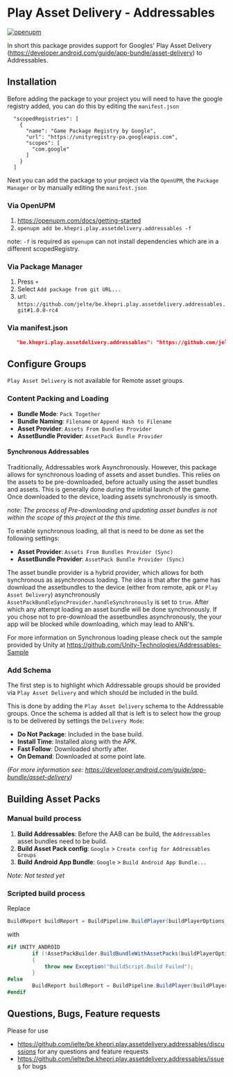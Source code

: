 # Play Asset Delivery - Addressables
[![openupm](https://img.shields.io/npm/v/be.khepri.play.assetdelivery.addressables?label=openupm&registry_uri=https://package.openupm.com)](https://openupm.com/packages/be.khepri.pad-addressables/)

In short this package provides support for Googles' Play Asset Delivery (https://developer.android.com/guide/app-bundle/asset-delivery) to Addressables.

## Installation

Before adding the package to your project you will need to have the google registry added, you can do this by editing the `manifest.json`
```
  "scopedRegistries": [
    {
      "name": "Game Package Registry by Google",
      "url": "https://unityregistry-pa.googleapis.com",
      "scopes": [
        "com.google"
      ]
    }
  ]
```

Next you can add the package to your project via the `OpenUPM`, the `Package Manager` or by manually editing the `manifest.json`

### Via OpenUPM

1. https://openupm.com/docs/getting-started
2. `openupm add be.khepri.play.assetdelivery.addressables -f`

note: `-f` is required as `openupm` can not install dependencies which are in a different scopedRegistry. 

### Via Package Manager

1. Press ` + `
2. Select `Add package from git URL...` 
3. url: `https://github.com/jelte/be.khepri.play.assetdelivery.addressables.git#1.0.0-rc4`

### Via manifest.json

```json
   "be.khepri.play.assetdelivery.addressables": "https://github.com/jelte/be.khepri.play.assetdelivery.addressables.git#1.0.0-rc4",
```

##  Configure Groups

`Play Asset Delivery` is not available for Remote asset groups.  

### Content Packing and Loading

- **Bundle Mode**: `Pack Together`
- **Bundle Naming**: `Filename` or `Append Hash to Filename`
- **Asset Provider**: `Assets From Bundles Provider`
- **AssetBundle Provider**: `AssetPack Bundle Provider`

#### Synchronous Addressables

Traditionally, Addressables work Asynchronously. However, this package allows for synchronous loading of assets and asset bundles. 
This relies on the assets to be pre-downloaded, before actually using the asset bundles and assets. 
This is generally done during the initial launch of the game. Once downloaded to the device, loading assets synchronously is smooth.

*note: The process of Pre-downloading and updating asset bundles is not within the scope of this project at the this time.*

To enable synchronous loading, all that is need to be done as set the following settings:

- **Asset Provider**: `Assets From Bundles Provider (Sync)`
- **AssetBundle Provider**: `AssetPack Bundle Provider (Sync)`

The asset bundle provider is a hybrid provider, which allows for both synchronous as asynchronous loading. 
The idea is that after the game has download the assetbundles to the device (either from remote, apk or `Play Asset Delivery`) asynchronously `AssetPackBundleSyncProvider.handleSynchronously` is set to `true`.
After which any attempt loading an asset bundle will be done synchronously. If you chose not to pre-download the assetbundles asynchronously, the your app will be blocked while downloading, which may lead to ANR's.

For more information on Synchronous loading please check out the sample provided by Unity at https://github.com/Unity-Technologies/Addressables-Sample

### Add Schema
The first step is to highlight which Addressable groups should be provided via `Play Asset Delivery` and which should be included in the build.

This is done by adding the `Play Asset Delivery` schema to the Addressable groups. 
Once the schema is added all that is left is to select how the group is to be delivered by settings the `Delivery Mode`:

- **Do Not Package**: Included in the base build.
- **Install Time**: Installed along with the APK.
- **Fast Follow**: Downloaded shortly after.
- **On Demand**: Downloaded at some point late.

*(For more information see: https://developer.android.com/guide/app-bundle/asset-delivery)*

## Building Asset Packs

### Manual build process

1. **Build Addressables**: Before the AAB can be build, the `Addressables` asset bundles need to be build.
2. **Build Asset Pack config**: `Google` > `Create config for Addressables Groups`
3. **Build Android App Bundle**: `Google` > `Build Android App Bundle...`

*Note: Not tested yet*

### Scripted build process

Replace
```csharp
BuildReport buildReport = BuildPipeline.BuildPlayer(buildPlayerOptions);
```
with
```csharp
#if UNITY_ANDROID
		if (!AssetPackBuilder.BuildBundleWithAssetPacks(buildPlayerOptions, EditorUserBuildSettings.androidBuildSubtarget, Addressables.BuildPath))
		{
			throw new Exception("BuildScript.Build Failed");
		}
#else
		BuildReport buildReport = BuildPipeline.BuildPlayer(buildPlayerOptions);
#endif
```

## Questions, Bugs, Feature requests

Please for use 
- https://github.com/jelte/be.khepri.play.assetdelivery.addressables/discussions for any questions and feature requests
- https://github.com/jelte/be.khepri.play.assetdelivery.addressables/issues for bugs

